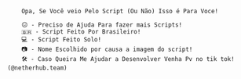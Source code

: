        Opa, Se Você veio Pelo Script (Ou Não) Isso é Para Voce!

        😑 - Preciso de Ajuda Para fazer mais Scripts!
        🇧🇷 - Script Feito Por Brasileiro!
        💻 - Script Feito Solo!
        📷 - Nome Escolhido por causa a imagem do script!
        🛠 - Caso Queira Me Ajudar a Desenvolver Venha Pv no tik tok! (@netherhub.team)
